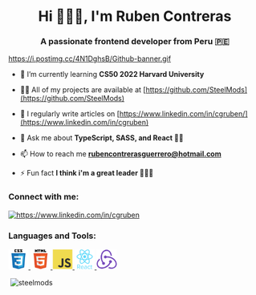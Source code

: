 <h1 align="center">Hi 👨🏻‍💻, I'm Ruben Contreras</h1>
<h3 align="center">A passionate frontend developer from Peru 🇵🇪</h3>

https://i.postimg.cc/4N1DghsB/Github-banner.gif

- 🌱 I’m currently learning **CS50 2022 Harvard University**

- 👨‍💻 All of my projects are available at [https://github.com/SteelMods](https://github.com/SteelMods)

- 📝 I regularly write articles on [https://www.linkedin.com/in/cgruben/](https://www.linkedin.com/in/cgruben)

- 💬 Ask me about **TypeScript, SASS, and React 🐱‍🚀**

- 📫 How to reach me **rubencontrerasguerrero@hotmail.com**

- ⚡ Fun fact **I think i'm a great leader 🐱‍💻📢**

<h3 align="left">Connect with me:</h3>
<p align="left">
<a href="https://linkedin.com/in/https://www.linkedin.com/in/rub%c3%a9n-contreras-guerrero-70b6441a9/" target="blank"><img align="center" src="https://raw.githubusercontent.com/rahuldkjain/github-profile-readme-generator/master/src/images/icons/Social/linked-in-alt.svg" alt="https://www.linkedin.com/in/cgruben" height="30" width="40" /></a>
</p>

<h3 align="left">Languages and Tools:</h3>
<p align="left"> <a href="https://www.w3schools.com/css/" target="_blank" rel="noreferrer"> <img src="https://raw.githubusercontent.com/devicons/devicon/master/icons/css3/css3-original-wordmark.svg" alt="css3" width="40" height="40"/> </a> <a href="https://www.w3.org/html/" target="_blank" rel="noreferrer"> <img src="https://raw.githubusercontent.com/devicons/devicon/master/icons/html5/html5-original-wordmark.svg" alt="html5" width="40" height="40"/> </a> <a href="https://developer.mozilla.org/en-US/docs/Web/JavaScript" target="_blank" rel="noreferrer"> <img src="https://raw.githubusercontent.com/devicons/devicon/master/icons/javascript/javascript-original.svg" alt="javascript" width="40" height="40"/> </a> <a href="https://reactjs.org/" target="_blank" rel="noreferrer"> <img src="https://raw.githubusercontent.com/devicons/devicon/master/icons/react/react-original-wordmark.svg" alt="react" width="40" height="40"/> </a> <a href="https://redux.js.org" target="_blank" rel="noreferrer"> <img src="https://raw.githubusercontent.com/devicons/devicon/master/icons/redux/redux-original.svg" alt="redux" width="40" height="40"/> </a> </p>

<p>&nbsp;<img align="center" src="https://github-readme-stats.vercel.app/api?username=steelmods&show_icons=true&locale=en" alt="steelmods" /></p>
